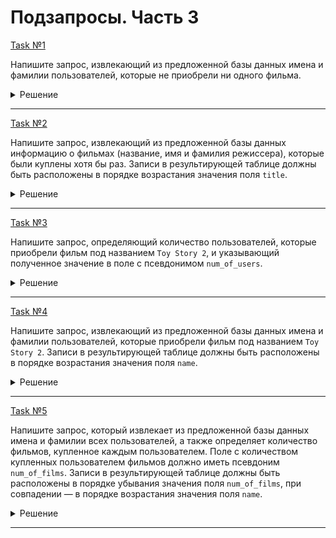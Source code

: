 # Подзапросы. Часть 3

[Task №1](https://stepik.org/lesson/1042414/step/7?unit=1050887)

Напишите запрос, извлекающий из предложенной базы данных имена и фамилии пользователей, которые не приобрели ни одного фильма.

<details>
  <summary>Решение</summary>

  ```sql
  SELECT name, surname
  FROM Users
  WHERE NOT EXISTS (SELECT *
                    FROM Purchases
                    WHERE Users.id = user_id);
  ```

</details>

---

[Task №2](https://stepik.org/lesson/1042414/step/8?unit=1050887)

Напишите запрос, извлекающий из предложенной базы данных информацию о фильмах (название, имя и фамилия режиссера), которые были куплены хотя бы раз.
Записи в результирующей таблице должны быть расположены в порядке возрастания значения поля `title`.

<details>
  <summary>Решение</summary>

  ```sql
  SELECT title, director
  FROM Films
  WHERE EXISTS (SELECT *
                FROM Purchases
                WHERE film_id = Films.id)
  ORDER BY title;
  ```

</details>

---

[Task №3](https://stepik.org/lesson/1042414/step/9?unit=1050887)

Напишите запрос, определяющий количество пользователей, которые приобрели фильм под названием `Toy Story 2`, и указывающий полученное значение в поле с псевдонимом `num_of_users`.

<details>
  <summary>Решение</summary>

  ```sql
  SELECT COUNT(user_id) AS num_of_users 
  FROM Purchases 
  WHERE film_id in (SELECT id 
                    FROM Films 
                    WHERE title = 'Toy Story 2');
  ```

</details>

---

[Task №4](https://stepik.org/lesson/1042414/step/10?unit=1050887)

Напишите запрос, извлекающий из предложенной базы данных имена и фамилии пользователей, которые приобрели фильм под названием `Toy Story 2`.
Записи в результирующей таблице должны быть расположены в порядке возрастания значения поля `name`.

<details>
  <summary>Решение</summary>

  ```sql
  SELECT name, surname
  FROM Users
  WHERE id IN (SELECT user_id
               FROM Purchases
               WHERE film_id IN (SELECT id
                                 FROM Films
                                 WHERE title = 'Toy Story 2'))
  ORDER BY name;
  ```

</details>

---

[Task №5](https://stepik.org/lesson/1042414/step/11?unit=1050887)

Напишите запрос, который извлекает из предложенной базы данных имена и фамилии всех пользователей, а также определяет количество фильмов, купленное каждым пользователем.
Поле с количеством купленных пользователем фильмов должно иметь псевдоним `num_of_films`.
Записи в результирующей таблице должны быть расположены в порядке убывания значения поля `num_of_films`, при совпадении — в порядке возрастания значения поля `name`.

<details>
  <summary>Решение</summary>

  ```sql
  SELECT name, surname,
         (SELECT COUNT(*)
          FROM Purchases
          WHERE user_id = Users.id) AS num_of_films 
  FROM Users
  ORDER BY num_of_films DESC, name; 
  ```

</details>

---

